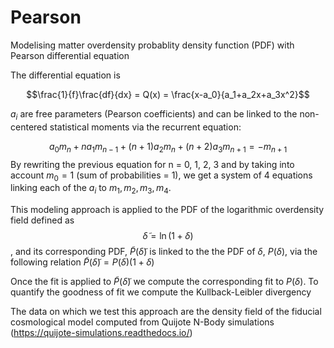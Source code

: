 # Pearson

Modelising matter overdensity probablity density function (PDF) with Pearson differential equation

The differential equation is


   $$\frac{1}{f}\frac{df}{dx} = Q(x) = \frac{x-a_0}{a_1+a_2x+a_3x^2}$$

$a_i$ are free parameters (Pearson coefficients) and can be linked to the non-centered statistical moments via the recurrent equation:

$$a_0m_n+na_1m_{n-1}+(n+1)a_2m_n+(n+2)a_3m_{n+1}=-m_{n+1}$$
By rewriting the previous equation for n = 0, 1, 2, 3 and by taking into account $m_0 = 1$ (sum of probabilities = 1), we get a system of 4 equations linking each of the $a_i$ to $m_1, m_2, m_3, m_4$.

This modeling approach is applied to the PDF of the logarithmic overdensity field defined as
$$\tilde{\delta} = \ln (1+\delta)$$, and its corresponding PDF, $\tilde {P} (\tilde {\delta})$ is linked to the the PDF of $\delta$, $P(\delta)$, via the following relation 
$\tilde {P} (\tilde {\delta}) = P(\delta) (1+\delta)$

Once the fit is applied to $\tilde {P} (\tilde {\delta})$ we compute the corresponding fit to $P(\delta)$.
To quantify the goodness of fit we compute the Kullback-Leibler divergency


The data on which we test this approach are the density field of the fiducial cosmological model computed from Quijote N-Body simulations (https://quijote-simulations.readthedocs.io/)
